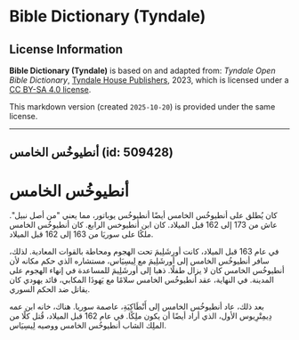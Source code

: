 # Bible Dictionary (Tyndale)

## License Information

**Bible Dictionary (Tyndale)** is based on and adapted from: _Tyndale Open Bible Dictionary_, [Tyndale House Publishers](https://tyndaleopenresources.com/), 2023, which is licensed under a [CC BY-SA 4.0 license](https://creativecommons.org/licenses/by-sa/4.0/legalcode.en).

This markdown version (created `2025-10-20`) is provided under the same license.



--------------------------------

## أنطيوخُس الخامس (id: 509428)

أنطيوخُس الخامس
===============

كان يُطلق على أنطيوخُس الخامس أيضًا أنطيوخُس يوباتور، مما يعني "من أصل نبيل". عاش من 173 إلى 162 قبل الميلاد. كان ابن أنطيوخس الرابع. كان أنطيوخُس الخامس ملكًا على سوريَا من 163 إلى 162 قبل الميلاد.

في عام 163 قبل الميلاد، كانت أورشَلِيمَ تحت الهجوم ومحاطة بالقوات المعادية. لذلك، سافر أنطيوخُس الخامس إلى أورشَلِيمَ مع لِيسِيَاس، مستشاره الذي حكم مكانه لأن أنطيوخُس الخامس كان لا يزال طفلًا. ذهبا إلى أورشَلِيمَ للمساعدة في إنهاء الهجوم على المدينة. في النهاية، عقد أنطيوخُس الخامس سلامًا مع يَهوذَا المكابي، قائد يهودي كان يقاتل ضد الحكم السوري.

بعد ذلك، عاد أنطيوخُس الخامس إلى أَنْطَاكِيَةِ، عاصمة سوريا. هناك، خانه ابن عمه دِيمِتْرِيوس الأول، الذي أراد أيضًا أن يكون ملِكًا. في عام 162 قبل الميلاد، قُتل كلًا من الملِك الشاب أنطيوخُس الخامس ووصيه لِيسِيَاس.



